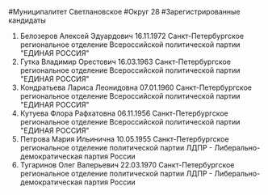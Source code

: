 #Муниципалитет
Светлановское
#Округ
28
#Зарегистрированные кандидаты
1. Белозеров Алексей Эдуардович 16.11.1972
Санкт-Петербургское региональное отделение Всероссийской политической партии "ЕДИНАЯ РОССИЯ"
2. Гутка Владимир Орестович 16.03.1963
Санкт-Петербургское региональное отделение Всероссийской политической партии "ЕДИНАЯ РОССИЯ"
3. Кондратьева Лариса Леонидовна 07.01.1960
Санкт-Петербургское региональное отделение Всероссийской политической партии "ЕДИНАЯ РОССИЯ"
4. Кутуева Флора Рафхатовна 06.11.1956
Санкт-Петербургское региональное отделение Всероссийской политической партии "ЕДИНАЯ РОССИЯ"
5. Петрова Мария Ильинична 10.05.1955
Санкт-Петербургское региональное отделение политической партии ЛДПР - Либерально-демократическая партия России
6. Тугаринов Олег Валерьевич 22.03.1970
Санкт-Петербургское региональное отделение политической партии ЛДПР - Либерально-демократическая партия России
